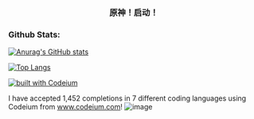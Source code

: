 ### <p align="center">原神！启动！</p>

### Github Stats:

[![Anurag's GitHub stats](https://github-readme-stats.vercel.app/api?username=young-kingdom&bg_color=30,e96443,904e95&title_color=fff&text_color=fff&count_private=true&show_icons=true)](https://github.com/anuraghazra/github-readme-stats)

[![Top Langs](https://github-readme-stats.vercel.app/api/top-langs/?username=young-kingdom&bg_color=30,e96443,904e95&title_color=fff&text_color=fff&count_private=true&show_icons=true)](https://github.com/anuraghazra/github-readme-stats)

[![built with Codeium](https://codeium.com/badges/main)](https://codeium.com)

I have accepted 1,452 completions in 7 different coding languages using Codeium from www.codeium.com! ![image](https://github.com/young-kingdom/young-kingdom/assets/65012404/e2671e94-e6e8-4bfb-92e3-6abb837c2388)

